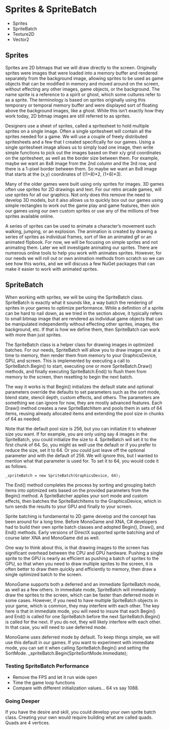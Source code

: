 # Sprites & SpriteBatch
-	Sprites
-	SpriteBatch
-	Texture2D
-	Vector2

## Sprites
Sprites are 2D bitmaps that we will draw directly to the screen. Originally sprites were images that were loaded into a memory buffer and rendered separately from the background image, allowing sprites to be used as game objects that can be modified in memory and moved around on the screen, without effecting any other images, game objects, or the background. The name sprite is a reference to a spirit or ghost, which some cultures refer to as a sprite. The terminology is based on sprites originally using this temporary or temporal memory buffer and were displayed sort of floating above the background images, like a ghost. While this isn’t exactly how they work today, 2D bitmap images are still referred to as sprites.

Designers use a sheet of sprites, called a spritesheet to hold multiple sprites on a single image. Often a single spritesheet will contain all the sprites needed for a game. We will use a couple of freely distributed spritesheets and a few that I created specifically for our games. Using a single spritesheet image allows us to simply load one image, then write simple functions to pick out the images based on their x/y grid coordinates on the spritesheet, as well as the border size between them. For example, maybe we want an 8x8 image from the 2nd column and the 3rd row, and there is a 1-pixel border between them. So maybe we want an 8x8 image that starts at the (x,y) coordinates of ((1+8)*2, (1+8)*3).

Many of the older games were built using only sprites for images. 3D games often use sprites for 2D drawings and text. For our retro arcade games, will use sprites for all our graphics. Not only does this remove the need to develop 3D models, but it also allows us to quickly box out our games using simple rectangles to work out the game play and game features, then skin our games using our own custom sprites or use any of the millions of free sprites available online.

A series of sprites can be used to animate a character’s movement such walking, jumping, or an explosion. The animation is created by drawing a series of sprites as individual frames, sort of like an animated gif or an animated flipbook. For now, we will be focusing on simple sprites and not animating them. Later we will investigate animating our sprites. There are numerous online tools to help you work with animates sprites. However, for our needs we will roll out or own animation methods from scratch so we can see how this works, and we will discuss a few NuGet packages that can make it easier to work with animated sprites. 

## SpriteBatch
When working with sprites, we will be using the SpriteBatch class. SpriteBatch is exactly what it sounds like, a way batch the rendering of sprites in your games to optimize performance. While a definition of a sprite can be hard to nail down, as we tried in the section above, it typically refers to small bitmap image that are rendered as individual game objects that can be manipulated independently without effecting other sprites, images, the background, etc. If that is how we define them, then SpriteBatch can work with more than just sprites. 

The SpriteBatch class is a helper class for drawing images in optimized batches. For our needs, SpriteBatch will allow you to draw images one at a time to memory, then render them from memory to your GraphicsDevice, GPU, and screen. This is implemented by executing a call to SpriteBatch.Begin() to start, executing one or more SpriteBatch.Draw() methods, and finally executing SpriteBatch.End() to flush them from memory to the screen, then resetting to begin the next batch. 

The way it works is that Begin() initializes the default state and optional parameters override the defaults to set parameters such as the sort mode, blend state, stencil depth, custom effects, and others. The parameters are something we can ignore for now, they are mostly advanced features. Each Draw() method creates a new SpriteBatchItem and pools them in sets of 64 items, reusing already allocated items and extending the pool size in chunks of 64 as needed. 

Note that the default pool size is 256, but you can initialize it to whatever size you want. If for example, you are only using say 4 images in the SpriteBatch, you could initialize the size to 4. SpriteBatch will set it to the first chunk of 64. So, you might as well use the default or if you prefer to reduce the size, set it to 64. Or you could just leave off the optional parameter and with the default of 256. We will ignore this, but I wanted to mention what that parameter is used for. To set it to 64, you would code it as follows.   

    _spriteBatch = new SpriteBatch(GraphicsDevice, 64);	
    
The End() method completes the process by sorting and grouping batch items into optimized sets based on the provided parameters from the Begin() method. A SpriteBatcher applies your sort mode and custom effects, then batches the SpriteBatchItems to the GraphicsDevice, which in turn sends the results to your GPU and finally to your screen.

Sprite batching is fundamental to 2D game develop and the concept has been around for a long time. Before MonoGame and XNA, C# developers had to build their own sprite batch classes and adopted Begin(), Draw(), and End() methods.  Early versions of DirectX supported sprite batching and of course later XNA and MonoGame did as well. 

One way to think about this, is that drawing images to the screen has significant overhead between the CPU and GPU hardware. Pushing a single sprite to the GPU is nearly as efficient as pushing a batch of sprites to the GPU, so that when you need to draw multiple sprites to the screen, it is often better to draw them quickly and efficiently to memory, then draw a single optimized batch to the screen.   

MonoGame supports both a deferred and an immediate SpriteBatch mode, as well as a few others. In immediate mode, SpriteBatch will immediately draw the sprites to the screen, which can be faster than deferred mode in some cases. However, if you need to have multiple SpriteBatch objects in your game, which is common, they may interfere with each other. The key here is that in immediate mode, you will need to insure that each Begin() and End() is called for one SpriteBatch before the next SpriteBatch.Begin() is called for the next. If you do not, they will likely interfere with each other. In that case, you will need to use deferred mode. 

MonoGame uses deferred mode by default. To keep things simple, we will use this default in our games. If you want to experiment with immediate mode, you can set it when calling SpriteBatch.Begin() and setting the SortMode.
    _spriteBatch.Begin(SpriteSortMode.Immediate); 
    
### Testing SpriteBatch Performance
-	Remove the FPS and let it run wide open
-	Time the game loop functions
-	Compare with different initialization values… 64 vs say 1088. 

### Going Deeper
If you have the desire and skill, you could develop your own sprite batch class. Creating your own would require building what are called quads. Quads are 4 vertices.
